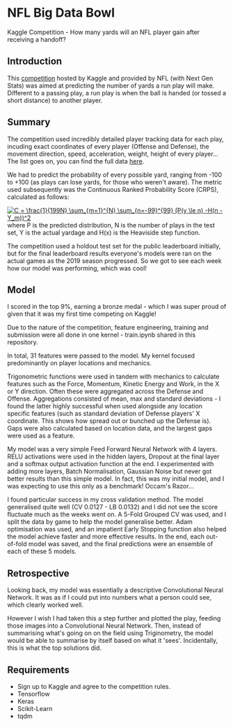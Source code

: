
# NFL Big Data Bowl
Kaggle Competition - How many yards will an NFL player gain after receiving a handoff?

## Introduction
This [competition]([https://www.kaggle.com/c/nfl-big-data-bowl-2020](https://www.kaggle.com/c/nfl-big-data-bowl-2020)) hosted by Kaggle and provided by NFL (with Next Gen Stats) was aimed at predicting the number of yards a run play will make. Different to a passing play, a run play is when the ball is handed (or tossed a short distance) to another player.

## Summary
The competition used incredibly detailed player tracking data for each play, incuding exact coordinates of every player (Offense and Defense), the movement direction, speed, acceleration, weight, height of every player... The list goes on, you can find the full data [here]([https://www.kaggle.com/c/nfl-big-data-bowl-2020/data](https://www.kaggle.com/c/nfl-big-data-bowl-2020/data)). 

We had to predict the probability of every possible yard, ranging from -100 to +100 (as plays can lose yards, for those who weren't aware). The metric used subsequently was the Continuous Ranked Probability Score (CRPS), calculated as follows:

<a href="https://www.codecogs.com/eqnedit.php?latex=C&space;=&space;\frac{1}{199N}&space;\sum_{m=1}^{N}&space;\sum_{n=-99}^{99}&space;(P(y&space;\le&space;n)&space;-H(n&space;-&space;Y_m))^2" target="_blank"><img src="https://latex.codecogs.com/svg.latex?C&space;=&space;\frac{1}{199N}&space;\sum_{m=1}^{N}&space;\sum_{n=-99}^{99}&space;(P(y&space;\le&space;n)&space;-H(n&space;-&space;Y_m))^2" title="C = \frac{1}{199N} \sum_{m=1}^{N} \sum_{n=-99}^{99} (P(y \le n) -H(n - Y_m))^2" /></a>
where P is the predicted distribution, N is the number of plays in the test set, Y is the actual yardage and H(x) is the Heaviside step function.

The competition used a holdout test set for the public leaderboard initially, but for the final leaderboard results everyone's models were ran on the actual games as the 2019 season progressed. So we got to see each week how our model was performing, which was cool!

## Model

I scored in the top 9%, earning a bronze medal - which I was super proud of given that it was my first time competing on Kaggle! 

Due to the nature of the competition, feature engineering, training and submission were all done in one kernel - train.ipynb shared in this repository. 

In total, 31 features were passed to the model. My kernel focused predominantly on player locations and mechanics. 

Trigonometric functions were used in tandem with mechanics to calculate features such as the Force, Momentum, Kinetic Energy and Work, in the X or Y direction. Often these were aggregated across the Defense and Offense. Aggregations consisted of mean, max and standard deviations - I found the latter highly successful when used alongside any location specific features (such as standard deviation of Defense players' X coordinate. This shows how spread out or bunched up the Defense is). Gaps were also calculated based on location data, and the largest gaps were used as a feature. 

My model was a very simple Feed Forward Neural Network with 4 layers. RELU activations were used in the hidden layers, Dropout at the final layer and a softmax output activation function at the end. I experimented with adding more layers, Batch Normalisation, Gaussian Noise but never got better results than this simple model. In fact, this was my initial model, and I was expecting to use this only as a benchmark! Occam's Razor... 

I found particular success in my cross validation method. The model generalised quite well (CV 0.0127 - LB 0.0132) and I did not see the score fluctuate much as the weeks went on. A 5-Fold Grouped CV was used, and I split the data by game to help the model generalise better. Adam optimisation was used, and an impatient Early Stopping function also helped the model achieve faster and more effective results. In the end, each out-of-fold model was saved, and the final predictions were an ensemble of each of these 5 models. 

## Retrospective
Looking back, my model was essentially a descriptive Convolutional Neural Network. It was as if I could put into numbers what a person could see, which clearly worked well.

However I wish I had taken this a step further and plotted the play, feeding those images into a Convolutional Neural Network. Then, instead of summarising what's going on on the field using Triginometry, the model would be able to summarise by itself based on what it 'sees'. Incidentally, this is what the top solutions did.


## Requirements 

- Sign up to Kaggle and agree to the competition rules. 
- Tensorflow
- Keras
- Scikit-Learn
- tqdm
